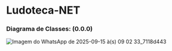 # Ludoteca-NET

### Diagrama de Classes: (0.0.0)
![Imagem do WhatsApp de 2025-09-15 à(s) 09 02 33_7118d443](https://github.com/user-attachments/assets/d014bcdd-231b-42f8-a6f5-b474f31dbc24)
